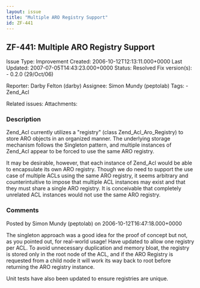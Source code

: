 ```yaml
---
layout: issue
title: "Multiple ARO Registry Support"
id: ZF-441
---
```


ZF-441: Multiple ARO Registry Support
-------------------------------------

 Issue Type: Improvement Created: 2006-10-12T12:13:11.000+0000 Last Updated: 2007-07-05T14:43:23.000+0000 Status: Resolved Fix version(s): - 0.2.0 (29/Oct/06)
 
 Reporter:  Darby Felton (darby)  Assignee:  Simon Mundy (peptolab)  Tags: - Zend\_Acl
 
 Related issues: 
 Attachments: 
### Description

Zend\_Acl currently utilizes a "registry" (class Zend\_Acl\_Aro\_Registry) to store ARO objects in an organized manner. The underlying storage mechanism follows the Singleton pattern, and multiple instances of Zend\_Acl appear to be forced to use the same ARO registry.

It may be desirable, however, that each instance of Zend\_Acl would be able to encapsulate its own ARO registry. Though we do need to support the use case of multiple ACLs using the same ARO registry, it seems arbitrary and counterintuitive to impose that multiple ACL instances may exist and that they must share a single ARO registry. It is conceivable that completely unrelated ACL instances would not use the same ARO registry.

 

 

### Comments

Posted by Simon Mundy (peptolab) on 2006-10-12T16:47:18.000+0000

The singleton approach was a good idea for the proof of concept but not, as you pointed out, for real-world usage! Have updated to allow one registry per ACL. To avoid unnecessary duplication and memory bloat, the registry is stored only in the root node of the ACL, and if the ARO Registry is requested from a child node it will work its way back to root before returning the ARO registry instance.

Unit tests have also been updated to ensure registries are unique.

 

 